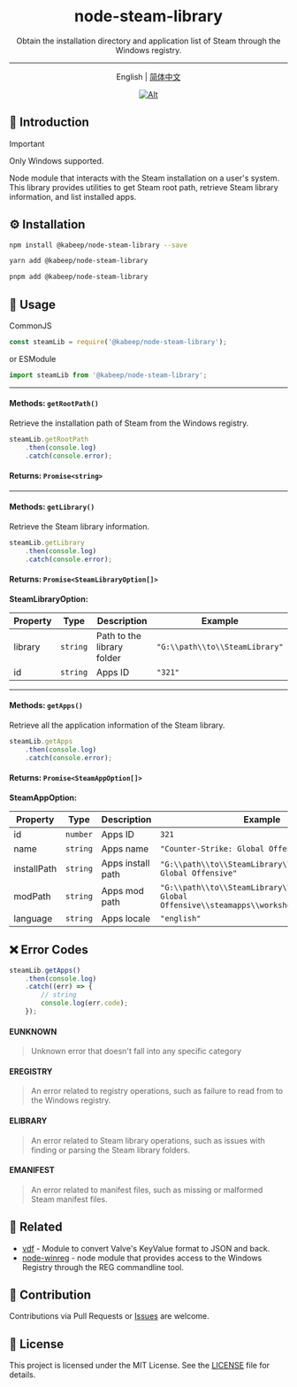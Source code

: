 <div align="center">

# node-steam-library

Obtain the installation directory and application list of Steam through the Windows registry.

---

English | [简体中文](README.zh-CN.md)

[![Alt](https://repobeats.axiom.co/api/embed/560bbf7278f0bec27acffbc3a64fc11cfff02782.svg "Repobeats analytics image")](#)

</div>

## 📖 Introduction

> [!IMPORTANT]
> Only Windows supported.

Node module that interacts with the Steam installation on a user's system. This library provides utilities to get Steam
root path, retrieve Steam library information, and list installed apps.

## ⚙️ Installation

```bash
npm install @kabeep/node-steam-library --save
```

```bash
yarn add @kabeep/node-steam-library
```

```bash
pnpm add @kabeep/node-steam-library
```

## 🚀 Usage

CommonJS

```javascript
const steamLib = require('@kabeep/node-steam-library');
```

or ESModule

```javascript
import steamLib from '@kabeep/node-steam-library';
```

---

#### Methods: `getRootPath()`

Retrieve the installation path of Steam from the Windows registry.

```javascript
steamLib.getRootPath
    .then(console.log)
    .catch(console.error);
```

#### Returns: `Promise<string>`

---

#### Methods: `getLibrary()`

Retrieve the Steam library information.

```javascript
steamLib.getLibrary
    .then(console.log)
    .catch(console.error);
```

#### Returns: `Promise<SteamLibraryOption[]>`

**SteamLibraryOption:**

| Property | Type     | Description                | Example                        |
|----------|----------|----------------------------|--------------------------------|
| library  | `string` | Path to the library folder | `"G:\\path\\to\\SteamLibrary"` |
| id       | `string` | Apps ID                    | `"321"`                        |

---

#### Methods: `getApps()`

Retrieve all the application information of the Steam library.

```javascript
steamLib.getApps
    .then(console.log)
    .catch(console.error);
```

#### Returns: `Promise<SteamAppOption[]>`

**SteamAppOption:**

| Property    | Type     | Description       | Example                                                                                             |
|-------------|----------|-------------------|-----------------------------------------------------------------------------------------------------|
| id          | `number` | Apps ID           | `321`                                                                                               |
| name        | `string` | Apps name         | `"Counter-Strike: Global Offensive"`                                                                |
| installPath | `string` | Apps install path | `"G:\\path\\to\\SteamLibrary\\Counter-Strike: Global Offensive"`                                    |
| modPath     | `string` | Apps mod path     | `"G:\\path\\to\\SteamLibrary\\Counter-Strike: Global Offensive\\steamapps\\workshop\\content\\321"` |
| language    | `string` | Apps locale       | `"english"`                                                                                         |

## ❌ Error Codes

```javascript
steamLib.getApps()
    .then(console.log)
    .catch((err) => {
        // string
        console.log(err.code);
    });
```

#### EUNKNOWN

> Unknown error that doesn't fall into any specific category

#### EREGISTRY

> An error related to registry operations, such as failure to read from to the Windows registry.

#### ELIBRARY

> An error related to Steam library operations, such as issues with finding or parsing the Steam library folders.

#### EMANIFEST

> An error related to manifest files, such as missing or malformed Steam manifest files.

## 🔗 Related

- [vdf](https://github.com/node-steam/vdf) - Module to convert Valve's KeyValue format to JSON and back.
- [node-winreg](https://github.com/fresc81/node-winreg) - node module that provides access to the Windows Registry
  through the REG commandline tool.

## 🤝 Contribution

Contributions via Pull Requests or [Issues](https://github.com/kabeep/node-steam-library/issues) are welcome.

## 📄 License

This project is licensed under the MIT License. See the [LICENSE](LICENSE) file for details.
